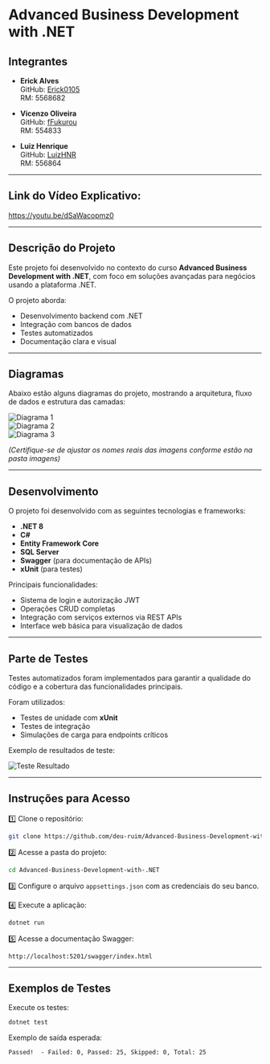 
# Advanced Business Development with .NET

## Integrantes

- **Erick Alves**  
  GitHub: [Erick0105](https://github.com/Erick0105)  
  RM: 5568682

- **Vicenzo Oliveira**  
  GitHub: [fFukurou](https://github.com/fFukurou)  
  RM: 554833

- **Luiz Henrique**  
  GitHub: [LuizHNR](https://github.com/LuizHNR)  
  RM: 556864

---

## Link do Vídeo Explicativo:
https://youtu.be/dSaWacopmz0

---

## Descrição do Projeto

Este projeto foi desenvolvido no contexto do curso **Advanced Business Development with .NET**, com foco em soluções avançadas para negócios usando a plataforma .NET.

O projeto aborda:
- Desenvolvimento backend com .NET
- Integração com bancos de dados
- Testes automatizados
- Documentação clara e visual

---

## Diagramas

Abaixo estão alguns diagramas do projeto, mostrando a arquitetura, fluxo de dados e estrutura das camadas:

![Diagrama 1](imagens/diagrama1.png)  
![Diagrama 2](imagens/diagrama2.png)  
![Diagrama 3](imagens/diagrama3.png)

*(Certifique-se de ajustar os nomes reais das imagens conforme estão na pasta imagens)*

---

## Desenvolvimento

O projeto foi desenvolvido com as seguintes tecnologias e frameworks:
- **.NET 8**
- **C#**
- **Entity Framework Core**
- **SQL Server**
- **Swagger** (para documentação de APIs)
- **xUnit** (para testes)

Principais funcionalidades:
- Sistema de login e autorização JWT
- Operações CRUD completas
- Integração com serviços externos via REST APIs
- Interface web básica para visualização de dados

---

## Parte de Testes

Testes automatizados foram implementados para garantir a qualidade do código e a cobertura das funcionalidades principais.

Foram utilizados:
- Testes de unidade com **xUnit**
- Testes de integração
- Simulações de carga para endpoints críticos

Exemplo de resultados de teste:

![Teste Resultado](imagens/teste_resultado.png)

---

## Instruções para Acesso

1️⃣ Clone o repositório:
```bash
git clone https://github.com/deu-ruim/Advanced-Business-Development-with-.NET.git
```

2️⃣ Acesse a pasta do projeto:
```bash
cd Advanced-Business-Development-with-.NET
```

3️⃣ Configure o arquivo `appsettings.json` com as credenciais do seu banco.

4️⃣ Execute a aplicação:
```bash
dotnet run
```

5️⃣ Acesse a documentação Swagger:
```
http://localhost:5201/swagger/index.html
```

---

## Exemplos de Testes

Execute os testes:
```bash
dotnet test
```

Exemplo de saída esperada:
```
Passed!  - Failed: 0, Passed: 25, Skipped: 0, Total: 25
```
